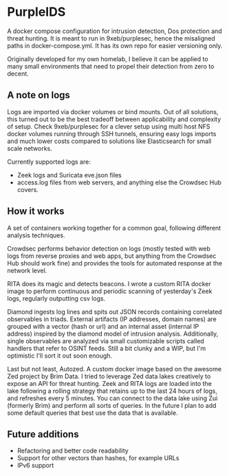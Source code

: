# PurpleIDS
A docker compose configuration for intrusion detection, Dos protection and threat hunting. It is meant to run in 9xeb/purplesec, hence the misaligned paths in docker-compose.yml. It has its own repo for easier versioning only.


Originally developed for my own homelab, I believe it can be applied to many small environments that need to propel their detection from zero to decent.

## A note on logs
Logs are imported via docker volumes or bind mounts. Out of all solutions, this turned out to be the best tradeoff between applicability and complexity of setup.
Check 9xeb/purplesec for a clever setup using multi host NFS docker volumes running through SSH tunnels, ensuring easy logs imports and much lower costs compared to solutions like Elasticsearch for small scale networks.


Currently supported logs are:
 * Zeek logs and Suricata eve.json files
 * access.log files from web servers, and anything else the Crowdsec Hub covers.

## How it works
A set of containers working together for a common goal, following different analysis techniques.


Crowdsec performs behavior detection on logs (mostly tested with web logs from reverse proxies and web apps, but anything from the Crowdsec Hub should work fine) and provides the tools for automated response at the network level.


RITA does its magic and detects beacons. I wrote a custom RITA docker image to perform continuous and periodic scanning of yesterday's Zeek logs, regularly outputting csv logs.


Diamond ingests log lines and spits out JSON records containing correlated observables in triads. External artifacts (IP addresses, domain names) are grouped with a vector (hash or url) and an internal asset (internal IP address) inspired by the diamond model of intrusion analysis. Additionally, single observables are analyzed via small customizable scripts called handlers that refer to OSINT feeds. Still a bit clunky and a WIP, but I'm optimistic I'll sort it out soon enough.


Last but not least, Autozed. A custom docker image based on the awesome Zed project by Brim Data. I tried to leverage Zed data lakes creatively to expose an API for threat hunting. Zeek and RITA logs are loaded into the lake following a rolling strategy that retains up to the last 24 hours of logs, and refreshes every 5 minutes. You can connect to the data lake using Zui (formerly Brim) and perform all sorts of queries. In the future I plan to add some default queries that best use the data that is available.

## Future additions
 * Refactoring and better code readability
 * Support for other vectors than hashes, for example URLs
 * IPv6 support
